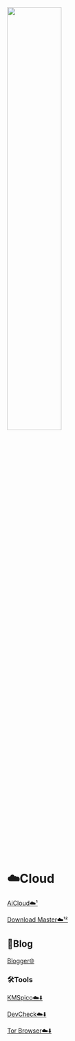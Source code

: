 <img src="https://cloud-cdn.yingyingying.xyz:2096/AICLOUD1664609148/dou_original_0_2_too_young_too_simple.gif" width="50%">

# ☁️Cloud

[AiCloud☁️¹](https://cloud.yingyingying.xyz:2096)

[Download Master☁️¹](https://cloud.yingyingying.xyz:2087/downloadmaster/index.asp)[²](https://cloud-cdn.yingyingying.xyz:2087/downloadmaster/index.asp)

## 🛂Blog

[Blogger🌐](https://ghs.yingyingying.xyz)

### 🛠️Tools

[KMSpico☁️⬇️](https://cloud-cdn.yingyingying.xyz:2096/AICLOUD1615769437/KMSpico_setup.exe)

[DevCheck☁️⬇️](https://cloud-cdn.yingyingying.xyz:2096/AICLOUD979692360/DevCheck-Pro-v4.04_build_404-Mod.apk)

[Tor Browser☁️⬇️](https://cloud-cdn.yingyingying.xyz:2096/AICLOUD215144771/Tor.Browser.ver.11.0.6.(94.1.1-Release).build.2015813947.apk)
